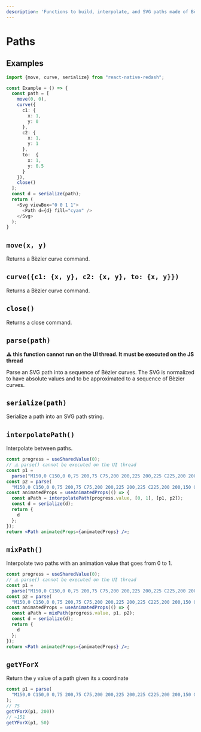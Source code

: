```yaml
---
description: 'Functions to build, interpolate, and SVG paths made of Bèzier curves'
---
```


# Paths

## Examples

```typescript
import {move, curve, serialize} from "react-native-redash";

const Example = () => {
  const path = [
    move(0, 0),
    curve({
      c1: {
        x: 1,
        y: 0
      },
      c2: {
        x: 1,
        y: 1
      },
      to:  {
        x: 1,
        y: 0.5
      }
    }),
    close()
  ];
  const d = serialize(path);
  return (
    <Svg viewBox="0 0 1 1">
      <Path d={d} fill="cyan" />
    </Svg>
  );
}
```

## `move(x, y)`

Returns a Bèzier curve command.

## `curve({c1: {x, y}, c2: {x, y}, to: {x, y}})`

Returns a Bèzier curve command.

## `close()`

Returns a close command.

## `parse(path)`

**⚠️ this function cannot run on the UI thread. It must be executed on the JS thread**

 Parse an SVG path into a sequence of Bèzier curves. The SVG is normalized to have absolute values and to be approximated to a sequence of Bèzier curves.

## `serialize(path)`

Serialize a path into an SVG path string.

## `interpolatePath()`

Interpolate between paths.

```jsx
const progress = useSharedValue(0);
// ⚠️ parse() cannot be executed on the UI thread
const p1 =
  parse("M150,0 C150,0 0,75 200,75 C75,200 200,225 200,225 C225,200 200,150 0,150 ");
const p2 = parse(
  "M150,0 C150,0 0,75 200,75 C75,200 200,225 200,225 C225,200 200,150 0,150 ");
const animatedProps = useAnimatedProps(() => {
  const aPath = interpolatePath(progress.value, [0, 1], [p1, p2]);
  const d = serialize(d);
  return {
    d
  };
});
return <Path animatedProps={animatedProps} />;
```

## `mixPath()`

Interpolate two paths with an animation value that goes from 0 to 1.

```jsx
const progress = useSharedValue(0);
// ⚠️ parse() cannot be executed on the UI thread
const p1 =
  parse("M150,0 C150,0 0,75 200,75 C75,200 200,225 200,225 C225,200 200,150 0,150 ");
const p2 = parse(
  "M150,0 C150,0 0,75 200,75 C75,200 200,225 200,225 C225,200 200,150 0,150 ");
const animatedProps = useAnimatedProps(() => {
  const aPath = mixPath(progress.value, p1, p2);
  const d = serialize(d);
  return {
    d
  };
});
return <Path animatedProps={animatedProps} />;
```

## `getYForX`

Return the `y` value of a path given its `x` coordinate

```jsx
const p1 = parse(
  "M150,0 C150,0 0,75 200,75 C75,200 200,225 200,225 C225,200 200,150 0,150"
);
// 75
getYForX(p1, 200))
// ~151
getYForX(p1, 50)
```